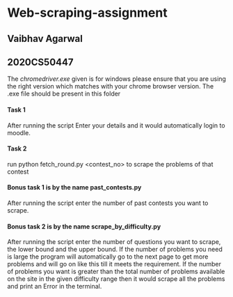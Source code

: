 # Web-scraping-assignment
## Vaibhav Agarwal

## 2020CS50447

The *chromedriver.exe* given is for windows please ensure that you are using the right version which matches with your chrome browser version.
The .exe file should be present in this folder

#### Task 1

After running the script Enter your details and it would automatically login to moodle.

#### Task 2

run python fetch_round.py <contest_no> to scrape the problems of that contest

#### Bonus task 1 is by the name **past_contests.py**

After running the script enter the number of past contests you want to scrape.

#### Bonus task 2 is by the name **scrape_by_difficulty.py**

After running the script enter the number of questions you want to scrape, the lower bound and the upper bound. If the number of problems you need is large the program will automatically go to the next page to get more problems and will go on like this till it meets the requirement. If the number of problems you want is greater than the total number of problems available on the site in the given difficulty range then it would scrape all the problems and print an Error in the terminal.
